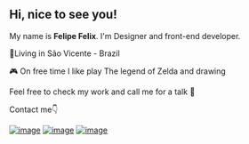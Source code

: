 ## Hi, nice to see you!

My name is **Felipe Felix**. I'm Designer and front-end developer.

📌Living in São Vicente - Brazil

🎮 On free time I like play The legend of Zelda and drawing

Feel free to check my work and call me for a talk 🙂

Contact me👇

[![image](https://img.shields.io/badge/LinkedIn-635DFF?style=for-the-badge&logo=linkedin&logoColor=white)](https://www.linkedin.com/in/felipefelixdesigner) 
[![image](https://img.shields.io/badge/Gmail-635DFF?style=for-the-badge&logo=gmail&logoColor=white)](mailto:felipefelixsantos07@gmail.com)
[![image](https://img.shields.io/badge/WhatsApp-635DFF?style=for-the-badge&logo=whatsapp&logoColor=white)](https://api.whatsapp.com/send?phone=55139981545657)
